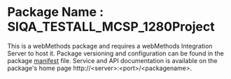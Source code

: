 # Package Name : SIQA_TESTALL_MCSP_1280Project
This is a webMethods package and requires a webMethods Integration Server to host it. Package versioning and configuration can be found in the package [manifest](./SIQA_TESTALL_MCSP_1280Project/manifest.v3) file. Service and API documentation is available on the package's home page http://&lt;server&gt;:&lt;port&gt;/&lt;packagename>.